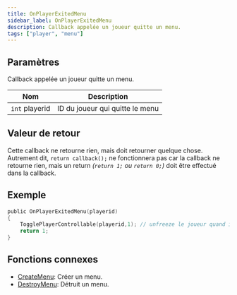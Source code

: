 ```yaml
---
title: OnPlayerExitedMenu
sidebar_label: OnPlayerExitedMenu
description: Callback appelée un joueur quitte un menu.
tags: ["player", "menu"]
---
```


## Paramètres

Callback appelée un joueur quitte un menu.

| Nom            | Description                               |
| -------------- | ----------------------------------------- |
| `int` playerid | ID du joueur qui quitte le menu           |

## Valeur de retour

Cette callback ne retourne rien, mais doit retourner quelque chose. Autrement dit, `return callback();` ne fonctionnera pas car la callback ne retourne rien, mais un return _(`return 1;` ou `return 0;`)_ doit être effectué dans la callback.

## Exemple

```c
public OnPlayerExitedMenu(playerid)
{
    TogglePlayerControllable(playerid,1); // unfreeze le joueur quand il quitte le menu
    return 1;
}
```

## Fonctions connexes

- [CreateMenu](../functions/CreateMenu): Créer un menu.
- [DestroyMenu](../functions/DestroyMenu): Détruit un menu.
